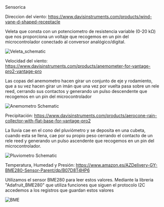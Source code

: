 Sensorica 

  Direccion del viento: https://www.davisinstruments.com/products/wind-vane-d-shaped-receptacle
  
  Veleta que consta con un potenciometro de resistencia variable (0-20 kΩ) que nos proporciona un voltaje que recogemos en un pin del microcontrolador conectado al 
  conversor analógico/digital.


![Veleta_schematic](https://github.com/MediaLabUniovi/WeatherStation/assets/159242374/de57982b-7076-4cde-a660-335a309e646f)


     

  Velocidad del viento: https://www.davisinstruments.com/products/anemometer-for-vantage-pro2-vantage-pro
  
  Las copas del anemometro hacen girar un conjunto de eje y rodamiento, que a su vez hacen girar un imán que una vez por vuelta pasa sobre un rele reed, cerrando sus contactos y generando un pulso          descendente que recogemos en un pin del microcontrolador
    
 ![Anemometro Schematic](https://github.com/MediaLabUniovi/WeatherStation/assets/159242374/f25c58d4-cc9a-449d-ab5a-3490521289f2)
   
  
  Precipitación: https://www.davisinstruments.com/products/aerocone-rain-collector-with-flat-base-for-vantage-pro2
  
  La lluvia cae en el cono del pluviómetro y se deposita en una cubeta, cuando esta se llena, cae por su propio peso cerrando el contacto de un rele reed y generando un pulso ascendente que recogemos en      un pin del microcontrolador. 


    
![Pluviometro Schematic](https://github.com/MediaLabUniovi/WeatherStation/assets/159242374/7625b989-4968-402c-82ac-e03e56dfb308)


Temperatura, Humedad y Presión: https://www.amazon.es/AZDelivery-GY-BME280-Sensor-Parent/dp/B07D8T4HP6

  Utilizamos el sensor BME280 para leer estos valores. Mediante la libreria "Adafruit_BME280" que utiliza funciones que siguen el protocolo I2C accedemos a los registros que guardan estos valores 

  ![BME](https://github.com/MediaLabUniovi/WeatherStation/assets/159242374/6bb0c832-5b1d-417c-b621-b2cb0a0b4f2b)

